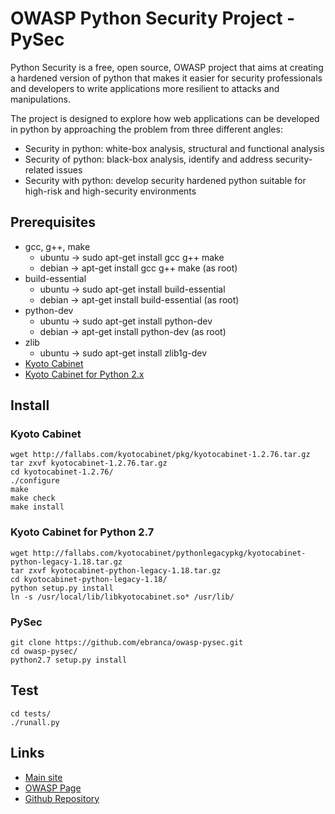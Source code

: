 OWASP Python Security Project - PySec
===========
Python Security is a free, open source, OWASP project that aims at creating a hardened version of python that makes it easier for security professionals and developers to write applications more resilient to attacks and manipulations.

The project is designed to explore how web applications can be developed in python by approaching the problem from three different angles:

+ Security in python: white-box analysis, structural and functional analysis
+ Security of python: black-box analysis, identify and address security-related issues
+ Security with python: develop security hardened python suitable for high-risk and high-security environments

Prerequisites
-------------

+ gcc, g++, make
	- ubuntu -> sudo apt-get install gcc g++ make
	- debian -> apt-get install gcc g++ make (as root)
+ build-essential
	- ubuntu -> sudo apt-get install build-essential
	- debian -> apt-get install build-essential (as root)
+ python-dev
    - ubuntu -> sudo apt-get install python-dev
    - debian -> apt-get install python-dev (as root)
+ zlib
	- ubuntu -> sudo apt-get install  zlib1g-dev
+ [Kyoto Cabinet](http://fallabs.com/kyotocabinet/pkg/kyotocabinet-1.2.76.tar.gz "Kyoto Cabinet")
+ [Kyoto Cabinet for Python 2.x](http://fallabs.com/kyotocabinet/pythonlegacypkg/kyotocabinet-python-legacy-1.18.tar.gz "Kyoto Cabinet for Python 2.7")


Install
-------

### Kyoto Cabinet

    wget http://fallabs.com/kyotocabinet/pkg/kyotocabinet-1.2.76.tar.gz
    tar zxvf kyotocabinet-1.2.76.tar.gz
    cd kyotocabinet-1.2.76/
    ./configure
    make
	make check
	make install

### Kyoto Cabinet for Python 2.7
	
	wget http://fallabs.com/kyotocabinet/pythonlegacypkg/kyotocabinet-python-legacy-1.18.tar.gz
	tar zxvf kyotocabinet-python-legacy-1.18.tar.gz
	cd kyotocabinet-python-legacy-1.18/
	python setup.py install
	ln -s /usr/local/lib/libkyotocabinet.so* /usr/lib/

    
    

### PySec
    git clone https://github.com/ebranca/owasp-pysec.git
    cd owasp-pysec/
    python2.7 setup.py install
    

Test
----

    cd tests/
    ./runall.py


Links
-----
+ [Main site](http://pythonsecurity.org "Python Security")
+ [OWASP Page](https://www.owasp.org/index.php/OWASP_Python_Security_Project "OWASP Python Security Project")
+ [Github Repository](https://github.com/ebranca/owasp-pysec "PySec Github")
